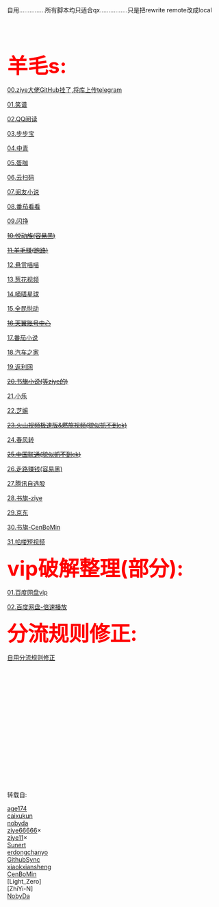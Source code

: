 
自用...............所有脚本均只适合qx................只是把rewrite remote改成local
<br /> 
<br /> 
<br /> 
<br /> 
<br /> 

<font color="red" size=150>**羊毛s:**</font>

[00.ziye大佬GitHub挂了,将库上传telegram](https://github.com/Dean12321/qx_scripts/tree/main/00.JavaScript-main(ziye666))

[01.笑谱](https://github.com/Dean12321/qx_scripts/tree/main/01.XiaoPu)

[02.QQ阅读](https://github.com/Dean12321/qx_scripts/tree/main/02.QQRead)

[03.步步宝](https://github.com/Dean12321/qx_scripts/tree/main/03.bububao)

[04.中青](https://github.com/Dean12321/qx_scripts/tree/main/04.Youth)

[05.蛋咖](https://github.com/Dean12321/qx_scripts/tree/main/05.danka)

[06.云扫码](https://github.com/Dean12321/qx_scripts/tree/main/06.YunSaoMa)

[07.阅友小说](https://github.com/Dean12321/qx_scripts/tree/main/07.YueYou)

[08.番茄看看](https://github.com/Dean12321/qx_scripts/tree/main/08.FanQIe)

[09.闪挣](https://github.com/Dean12321/qx_scripts/tree/main/09.ShanZhen)

[~~10.悦动族(容易黑)~~](https://github.com/Dean12321/qx_scripts/tree/main/09.ShanZhen)

[~~11.羊毛赚(跑路)~~](https://github.com/Dean12321/qx_scripts/tree/main/11.YangMaoZhuan)

[12.悬赏喵喵](https://github.com/Dean12321/qx_scripts/tree/main/12.XuanShangMiaoMiao)

[13.葱花视频](https://github.com/Dean12321/qx_scripts/tree/main/13.CongHuaShiPin)

[14.嘀嗒星球](https://github.com/Dean12321/qx_scripts/tree/main/14.DiDaXingQiu)

[15.全民悦动](https://github.com/Dean12321/qx_scripts/tree/main/15.QuanMingYueDong)

[~~16.天翼账号中心~~](https://github.com/Dean12321/qx_scripts/tree/main/16.TianYi)

[17.番茄小说](https://github.com/Dean12321/qx_scripts/tree/main/17.FanQiexiaoShuo)

[18.汽车之家](https://github.com/Dean12321/qx_scripts/tree/main/18.QiCheZhiJa)

[19.返利网](https://github.com/Dean12321/qx_scripts/tree/main/19.FanLiWang)

[~~20.书旗小说(等ziye的)~~](https://github.com/Dean12321/qx_scripts/tree/main/20.ShuQiXiaoShuo)

[21.小乐](https://github.com/Dean12321/qx_scripts/tree/main/21.XiaoLe)

[22.芝嫲](https://github.com/Dean12321/qx_scripts/tree/main/22.ZhiMa)

[~~23.火山视频极速版&燃旅视频(貌似抓不到ck)~~](https://github.com/Dean12321/qx_scripts/tree/main/23.huoshan%26ranlv)

[24.春风转](https://github.com/Dean12321/qx_scripts/tree/main/24.ChunFengZhuan)

[~~25.中国联通(貌似抓不到ck)~~](https://github.com/Dean12321/qx_scripts/tree/main/25.ChinaUnicom)

[26.走路赚钱(容易黑)](https://github.com/Dean12321/qx_scripts/tree/main/26.ZouLuZhuanQian)

[27.腾讯自选股](https://github.com/Dean12321/qx_scripts/tree/main/27.TengXunZiXuanGu)

[28.书旗-ziye](https://github.com/Dean12321/qx_scripts/tree/main/28.ShuQi-ziye)

[29.京东](https://github.com/Dean12321/qx_scripts/tree/main/29.JD)

[30.书旗-CenBoMin](https://github.com/Dean12321/qx_scripts/tree/main/30.ShuQi-CenBoMin)

[31.哈喽短视频](https://github.com/Dean12321/qx_scripts/tree/main/31.HaLouDuanShiPin)




<font color="red" size=72>**vip破解整理(部分):**</font>


[01.百度网盘vip](https://github.com/Dean12321/qx_scripts/tree/main/VIPS/01.dupan_vip)

[02.百度网盘-倍速播放](https://github.com/Dean12321/qx_scripts/tree/main/VIPS/02.dupan_rapid_play)




<font color="red" size=72>**分流规则修正:**</font>

[自用分流规则修正](https://raw.githubusercontent.com/Dean12321/qx_scripts/main/RULES/README)






<br /> 
<br /> 
<br /> 
<br /> 
<br /> 
<br /> 
<br /> 
<br /> 
<br /> 
<br /> 
<br /> 
<br /> 
<br /> 
<br /> 
<br /> 
<br /> 

转载自:





[age174](https://github.com/age174)<br /> 
[caixukun](https://github.com/caixukun112)<br /> 
[nobyda](https://github.com/nobyda)<br /> 
[ziye66666](https://github.com/ziye66666)×<br /> 
[ziye11](https://github.com/ziye11)×<br /> 
[Sunert](https://github.com/Sunert)<br /> 
[erdongchanyo](https://github.com/erdongchanyo)<br /> 
[GithubSync](https://github.com/CenBoMin/GithubSync)<br /> 
[xiaokxiansheng](https://github.com/xiaokxiansheng)<br /> 
[CenBoMin](https://github.com/CenBoMin)<br /> 
[Light_Zero]<br /> 
[ZhiYi-N]<br /> 
[NobyDa](https://github.com/NobyDa)<br /> 






























